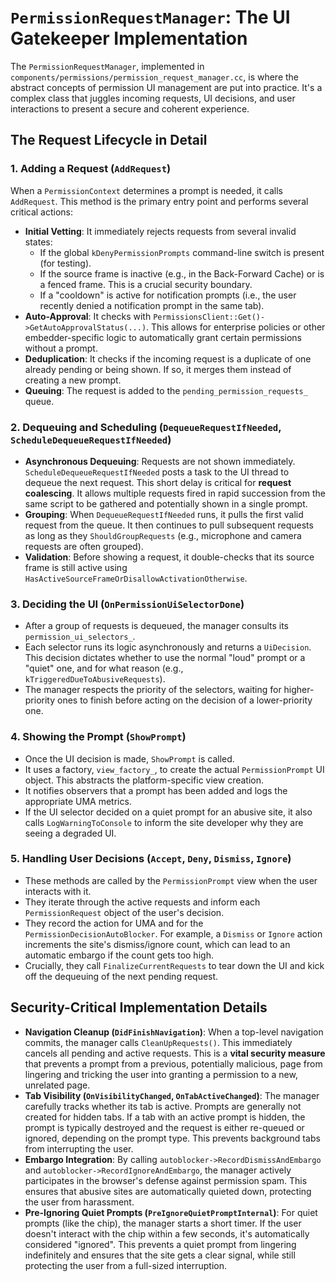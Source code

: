# `PermissionRequestManager`: The UI Gatekeeper Implementation

The `PermissionRequestManager`, implemented in `components/permissions/permission_request_manager.cc`, is where the abstract concepts of permission UI management are put into practice. It's a complex class that juggles incoming requests, UI decisions, and user interactions to present a secure and coherent experience.

## The Request Lifecycle in Detail

### 1. Adding a Request (`AddRequest`)

When a `PermissionContext` determines a prompt is needed, it calls `AddRequest`. This method is the primary entry point and performs several critical actions:

-   **Initial Vetting**: It immediately rejects requests from several invalid states:
    -   If the global `kDenyPermissionPrompts` command-line switch is present (for testing).
    -   If the source frame is inactive (e.g., in the Back-Forward Cache) or is a fenced frame. This is a crucial security boundary.
    -   If a "cooldown" is active for notification prompts (i.e., the user recently denied a notification prompt in the same tab).
-   **Auto-Approval**: It checks with `PermissionsClient::Get()->GetAutoApprovalStatus(...)`. This allows for enterprise policies or other embedder-specific logic to automatically grant certain permissions without a prompt.
-   **Deduplication**: It checks if the incoming request is a duplicate of one already pending or being shown. If so, it merges them instead of creating a new prompt.
-   **Queuing**: The request is added to the `pending_permission_requests_` queue.

### 2. Dequeuing and Scheduling (`DequeueRequestIfNeeded`, `ScheduleDequeueRequestIfNeeded`)

-   **Asynchronous Dequeuing**: Requests are not shown immediately. `ScheduleDequeueRequestIfNeeded` posts a task to the UI thread to dequeue the next request. This short delay is critical for **request coalescing**. It allows multiple requests fired in rapid succession from the same script to be gathered and potentially shown in a single prompt.
-   **Grouping**: When `DequeueRequestIfNeeded` runs, it pulls the first valid request from the queue. It then continues to pull subsequent requests as long as they `ShouldGroupRequests` (e.g., microphone and camera requests are often grouped).
-   **Validation**: Before showing a request, it double-checks that its source frame is still active using `HasActiveSourceFrameOrDisallowActivationOtherwise`.

### 3. Deciding the UI (`OnPermissionUiSelectorDone`)

-   After a group of requests is dequeued, the manager consults its `permission_ui_selectors_`.
-   Each selector runs its logic asynchronously and returns a `UiDecision`. This decision dictates whether to use the normal "loud" prompt or a "quiet" one, and for what reason (e.g., `kTriggeredDueToAbusiveRequests`).
-   The manager respects the priority of the selectors, waiting for higher-priority ones to finish before acting on the decision of a lower-priority one.

### 4. Showing the Prompt (`ShowPrompt`)

-   Once the UI decision is made, `ShowPrompt` is called.
-   It uses a factory, `view_factory_`, to create the actual `PermissionPrompt` UI object. This abstracts the platform-specific view creation.
-   It notifies observers that a prompt has been added and logs the appropriate UMA metrics.
-   If the UI selector decided on a quiet prompt for an abusive site, it also calls `LogWarningToConsole` to inform the site developer why they are seeing a degraded UI.

### 5. Handling User Decisions (`Accept`, `Deny`, `Dismiss`, `Ignore`)

-   These methods are called by the `PermissionPrompt` view when the user interacts with it.
-   They iterate through the active requests and inform each `PermissionRequest` object of the user's decision.
-   They record the action for UMA and for the `PermissionDecisionAutoBlocker`. For example, a `Dismiss` or `Ignore` action increments the site's dismiss/ignore count, which can lead to an automatic embargo if the count gets too high.
-   Crucially, they call `FinalizeCurrentRequests` to tear down the UI and kick off the dequeuing of the next pending request.

## Security-Critical Implementation Details

-   **Navigation Cleanup (`DidFinishNavigation`)**: When a top-level navigation commits, the manager calls `CleanUpRequests()`. This immediately cancels all pending and active requests. This is a **vital security measure** that prevents a prompt from a previous, potentially malicious, page from lingering and tricking the user into granting a permission to a new, unrelated page.
-   **Tab Visibility (`OnVisibilityChanged`, `OnTabActiveChanged`)**: The manager carefully tracks whether its tab is active. Prompts are generally not created for hidden tabs. If a tab with an active prompt is hidden, the prompt is typically destroyed and the request is either re-queued or ignored, depending on the prompt type. This prevents background tabs from interrupting the user.
-   **Embargo Integration**: By calling `autoblocker->RecordDismissAndEmbargo` and `autoblocker->RecordIgnoreAndEmbargo`, the manager actively participates in the browser's defense against permission spam. This ensures that abusive sites are automatically quieted down, protecting the user from harassment.
-   **Pre-Ignoring Quiet Prompts (`PreIgnoreQuietPromptInternal`)**: For quiet prompts (like the chip), the manager starts a short timer. If the user doesn't interact with the chip within a few seconds, it's automatically considered "ignored". This prevents a quiet prompt from lingering indefinitely and ensures that the site gets a clear signal, while still protecting the user from a full-sized interruption.